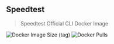 ## Speedtest

> Speedtest Official CLI Docker Image

![Docker Image Size (tag)](https://img.shields.io/docker/image-size/crazyuploader/speedtest/latest)
![Docker Pulls](https://img.shields.io/docker/pulls/crazyuploader/speedtest)
